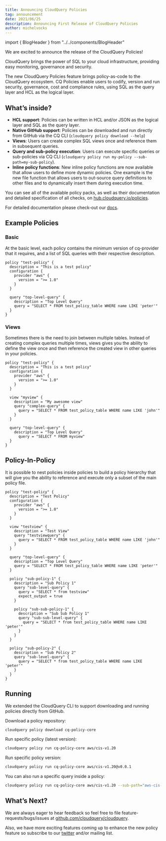 ```yaml
---
title: Announcing CloudQuery Policies
tag: announcement
date: 2021/06/25
description: Announcing First Release of CloudQuery Policies
author: michelvocks
---
```


import { BlogHeader } from "../../components/BlogHeader"

<BlogHeader/>

We are excited to announce the release of the CloudQuery Policies!

CloudQuery brings the power of SQL to your cloud infrastructure, providing easy monitoring, governance and security.

The new CloudQuery Policies feature brings policy-as-code to the CloudQuery ecosystem. CQ Policies enable users to codify, version and run security, governance, cost and compliance rules, using SQL as the query layer and HCL as the logical layer.

## What’s inside?

- **HCL support**: Policies can be written in HCL and/or JSON as the logical layer and SQL as the query layer.
- **Native GitHub support**: Policies can be downloaded and run directly from GitHub via the CQ CLI (`cloudquery policy download --help`)
- **Views**: Users can create complex SQL views once and reference them in subsequent queries.
- **Query and sub-policy execution**: Users can execute specific queries or sub-policies via CQ CLI (`cloudquery policy run my-policy --sub-path=my-sub-policy`).
- **Inline policy functions**: New inline policy functions are now available that allow users to define more dynamic policies. One example is the new file function that allows users to out-source query definitions to other files and to dynamically insert them during execution time.

You can see all of the available policy packs, as well as their documentation and detailed specification of all checks, on [hub.cloudquery.io/policies](/docs/policies).

For detailed documentation please check-out our [docs](/docs/policies).

## Example Policies

### Basic

At the basic level, each policy contains the minimum version of cq-provider that it requires, and a list of SQL queries with their respective description.

```hcl
policy "test-policy" {
  description = "This is a test policy"
  configuration {
    provider "aws" {
      version = ">= 1.0"
    }
  }

  query "top-level-query" {
    description = "Top Level Query"
    query = "SELECT * FROM test_policy_table WHERE name LIKE 'peter'"
  }
}

```

### Views

Sometimes there is the need to join between multiple tables. Instead of creating complex queries multiple times, views gives you the ability to define the view once and then reference the created view in other queries in your policies.

```hcl
policy "test-policy" {
  description = "This is a test policy"
  configuration {
    provider "aws" {
      version = ">= 1.0"
    }
  }

  view "myview" {
    description = "My awesome view"
    query "complex-query" {
      query = "SELECT * FROM test_policy_table WHERE name LIKE 'john'"
    }
  }

  query "top-level-query" {
    description = "Top Level Query"
      query = "SELECT * FROM myview"
  }
}
```

## Policy-In-Policy

It is possible to nest policies inside policies to build a policy hierarchy that will give you the ability to reference and execute only a subset of the main policy file.

```hcl
policy "test-policy" {
  description = "Test Policy"
  configuration {
    provider "aws" {
      version = ">= 1.0"
    }
  }

  view "testview" {
    description = "Test View"
    query "testviewquery" {
      query = "SELECT * FROM test_policy_table WHERE name LIKE 'john'"
    }
  }

  query "top-level-query" {
    description = "Top Level Query"
    query = "SELECT * FROM test_policy_table WHERE name LIKE 'peter'"
  }

  policy "sub-policy-1" {
    description = "Sub Policy 1"
    query "sub-level-query" {
      query = "SELECT * from testview"
      expect_output = true
    }

    policy "sub-sub-policy-1" {
      description = "Sub Sub Policy 1"
      query "sub-sub-level-query" {
        query = "SELECT * from test_policy_table WHERE name LIKE 'peter'"
      }
    }
  }

  policy "sub-policy-2" {
    description = "Sub Policy 2"
    query "sub-level-query" {
      query = "SELECT * from test_policy_table WHERE name LIKE 'peter'"
    }
  }
}
```

## Running

We extended the CloudQuery CLI to support downloading and running policies directly from GitHub.

Download a policy repository:

```bash
cloudquery policy download cq-policy-core
```

Run specific policy (latest version):

```bash
cloudquery policy run cq-policy-core aws/cis-v1.20
```

Run specific policy version:

```bash
cloudquery policy run cq-policy-core aws/cis-v1.20@v0.0.1
```

You can also run a specific query inside a policy:

```bash
cloudquery policy run cq-policy-core aws/cis-v1.20 --sub-path="aws-cis-section-1/1.1"
```

## What’s Next?

We are always eager to hear feedback so feel free to file feature-requests/bugs/issues at [github.com/cloudquery/cloudquery](https://github.com/cloudquery/cloudquery/issues).

Also, we have more exciting features coming up to enhance the new policy feature so subscribe to our [twitter](https://twitter.com/cloudqueryio) and/or mailing list.
